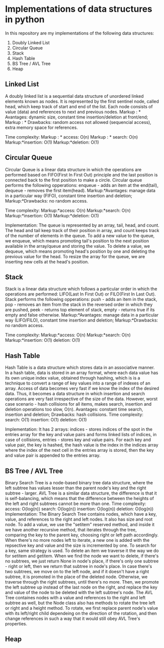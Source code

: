 # Implementations of data structures in python
In this repository are my implementations of the following data structures:
1. Doubly Linked List
2. Circular Queue
3. Stack
4. Hash Table
5. BS Tree / AVL Tree
6. Heap

## Linked List
A doubly linked list is a sequential data structure of unordered linked elements known as nodes. It is represented by the first sentinel node, called head, which keep track of start and end of the list. Each node consists of value (data) and references to next and previous nodes.
Markup : * Avantages: dynamic size, constant time insertion/deletion at front/end;
Markup : * Drawbacks: random access not allowed (sequencial access), extra memory space for references.

Time complexity:
Markup : * access: O(n)
Markup : * search: O(n)
Markup:*insertion: O(1)
Markup:*deletion: O(1)

## Circular Queue
Circular Queue is a linear data structure in which the operations are performed based on FIFO(First In First Out) principle and the last position is connected back to the first position to make a circle. Circular queue performs the following opperations: enqueue - adds an item at the end(tail), dequeue - removes the first item(head).
Markup:*Avantages: manage data in a particular way (FIFO), constant time insertion and deletion;
Markup:*Drawbacks: no random access.

Time complexity:
Markup:*access: O(n)
Markup:*search: O(n)
Markup:*insertion: O(1)
Markup:*deletion: O(1)

Implementation:
The queue is represented by an array, tail, head, and count. The head and tail keep track of their position in array, and count keeps track of the number of elements in the queue. To add a new value to the queue, we enqueue, which means promoting tail's position to the next position available in the array/queue and storing the value. To delete a value, we dequeue, which means promoting head's position by one and deleting the previous value for the head. To resize the array for the queue, we are inserting new cells at the head's position.

## Stack
Stack is a linear data structure which follows a particular order in which the operations are performed: LIFO(Last In First Out) or FILO(First In Last Out). Stack performs the following opperations: push - adds an item in the stack, pop - removes an item from the stack in the reversed order in which they are pushed, peek - returns top element of stack, empty - returns true if its empty and false otherwise.
Markup:*Avantages: manage data in a particular way (LIFO/FILO), constant time insertion and deletion;
Markup:*Drawbacks: no random access.

Time complexity:
Markup:*access: O(n)
Markup:*search: O(n)
Markup:*insertion: O(1)
deletion: O(1)

## Hash Table
Hash Table is a data structure which stores data in an associative manner. In a hash table, data is stored in an array format, where each data value has its own unique index value, obtained through hashing, which is is a technique to convert a range of key values into a range of indexes of an array. Access of data becomes very fast if we know the index of the desired data. Thus, it becomes a data structure in which insertion and search operations are very fast irrespective of the size of the data. However, worst case scenario - hash collisions for all items, makes search, insertion and deletion operations too slow, O(n).
Avantages: constant time search, insertion and deletion;
Drawbacks: hash collisions.
Time complexity:
search: O(1)
insertion: O(1)
deletion: O(1)

Implementation:
It has 2 arrays: indices - stores indices of the spot in the entries array for the key and value pairs and forms linked lists of indices, in case of collisions, entries - stores key and value pairs. For each key and value pair, the key is hashed, the hash value is the index in the indices array where the index of the next cell in the entries array is stored, then the key and value pair is appended to the entries array.

## BS Tree / AVL Tree
Binary Search Tree is a node-based binary tree data structure, where the left subtree has values lesser than the parent node's key and the right subtree - larger. AVL Tree is a similar data structure, the difference is that it is self-balancing, which means that the difference between the heights of the left and right subtrees cannot be more than one.
Time complexity:
access: O(log(n))
search: O(log(n))
insertion: O(log(n))
deletion: O(log(n))
Implementation:
The Binary Search Tree contains nodes, which have a key, value, and references to the right and left nodes. It also has size and root node. To add a value, we use the "setitem" reserved method, and inside it we have another recursive method, that iterates through the tree, comparing the key to the parent key, choosing right or left path accordingly. When there's no more nodes left to iterate, a new one is added with the repsective key and value and the size is incremented by one. To search for a key, same strategy is used. To delete an item we traverse it the way we do for setitem and getitem. When we find the node we want to delete, if there's no subtrees, we just return None in node's place, if there's only one subtree - right or left, then we return that subtree in node's place. In case there's two subtrees, we move on to the left node, and if it doesn't have a right subtree, it is promoted in the place of the deleted node. Otherwise, we traverse through the right subtrees, until there's no more. Then, we promote the left subtree up instead of the last node on the right, and replace the key and value of the node to be deleted with the left subtree's node.
The AVL Tree containes nodes with a value and references to the right and left subtree as well, but the Node class also has methods to rotate the tree left or right and a height method. To rotate, we first replace parent node's value with its left/right child dependeing on the direction of the rotation, and then change references in such a way that it would still obey AVL Tree's properties.

## Heap


